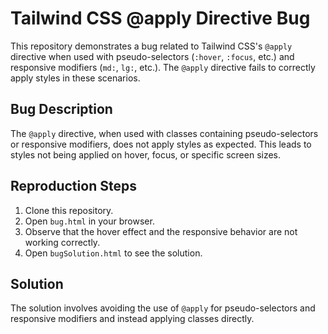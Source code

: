 # Tailwind CSS @apply Directive Bug

This repository demonstrates a bug related to Tailwind CSS's `@apply` directive when used with pseudo-selectors (`:hover`, `:focus`, etc.) and responsive modifiers (`md:`, `lg:`, etc.).  The `@apply` directive fails to correctly apply styles in these scenarios.

## Bug Description
The `@apply` directive, when used with classes containing pseudo-selectors or responsive modifiers, does not apply styles as expected.  This leads to styles not being applied on hover, focus, or specific screen sizes.

## Reproduction Steps
1. Clone this repository.
2. Open `bug.html` in your browser.
3. Observe that the hover effect and the responsive behavior are not working correctly.
4. Open `bugSolution.html` to see the solution.

## Solution
The solution involves avoiding the use of `@apply` for pseudo-selectors and responsive modifiers and instead applying classes directly.
